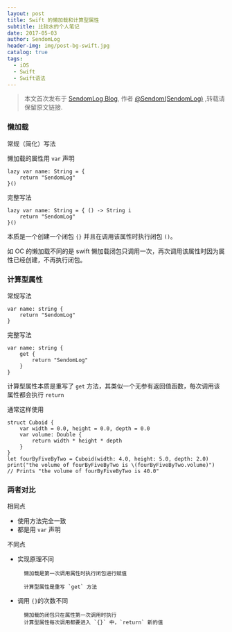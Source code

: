 ```yaml
---
layout: post
title: Swift 的懒加载和计算型属性
subtitle: 比较水的个人笔记
date: 2017-05-03
author: SendomLog
header-img: img/post-bg-swift.jpg
catalog: true
tags:
  - iOS
  - Swift
  - Swift语法
---
```


> 本文首次发布于 [SendomLog Blog](http://SendomLog.github.io), 作者 [@Sendom(SendomLog)](http://github.com/SendomLog) ,转载请保留原文链接.

### 懒加载

常规（简化）写法

懒加载的属性用 `var` 声明

```
lazy var name: String = {
	return "SendomLog"
}()
```

完整写法

```
lazy var name: String = { () -> String i
	return "SendomLog"
}()
```

本质是一个创建一个闭包 `{}` 并且在调用该属性时执行闭包 `()`。

如 OC 的懒加载不同的是 swift 懒加载闭包只调用一次，再次调用该属性时因为属性已经创建，不再执行闭包。

### 计算型属性

常规写法

```
var name: string {
	return "SendomLog"
}
```

完整写法

```
var name: string {
	get {
		return "SendomLog"
	}
}
```

计算型属性本质是重写了 `get` 方法，其类似一个无参有返回值函数，每次调用该属性都会执行 `return`

通常这样使用

```
struct Cuboid {
    var width = 0.0, height = 0.0, depth = 0.0
    var volume: Double {
        return width * height * depth
    }
}
let fourByFiveByTwo = Cuboid(width: 4.0, height: 5.0, depth: 2.0)
print("the volume of fourByFiveByTwo is \(fourByFiveByTwo.volume)")
// Prints "the volume of fourByFiveByTwo is 40.0"
```

### 两者对比

相同点

- 使用方法完全一致
- 都是用 `var` 声明

不同点

- 实现原理不同

      	懒加载是第一次调用属性时执行闭包进行赋值

      	计算型属性是重写 `get` 方法

- 调用 `{}`的次数不同

      	懒加载的闭包只在属性第一次调用时执行
      	计算型属性每次调用都要进入 `{}` 中，`return` 新的值
